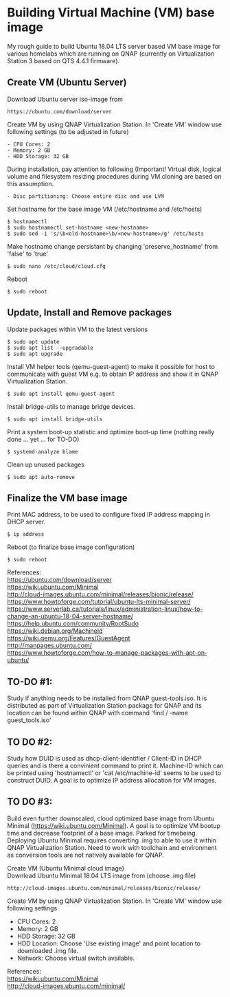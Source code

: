 # Building Virtual Machine (VM) base image
My rough guide to build Ubuntu 18.04 LTS server based VM base image for various homelabs which are running on QNAP (currently on Virtualization Station 3 based on QTS 4.4.1 firmware).

Create VM (Ubuntu Server)
---
Download Ubuntu server iso-image from 

    https://ubuntu.com/download/server

Create VM by using QNAP Virtualization Station. In 'Create VM' window use following settings (to be adjusted in future) 

    - CPU Cores: 2  
    - Memory: 2 GB  
    - HDD Storage: 32 GB  

During installation, pay attention to following (Important! Virtual disk, logical volume and filesystem resizing procedures during VM cloning are based on this assumption.

    - Disc partitioning: Choose entire disc and use LVM  

Set hostname for the base image VM (/etc/hostname and /etc/hosts)

    $ hostnamectl
    $ sudo hostnamectl set-hostname <new-hostname>
    $ sudo sed -i 's/\b<old-hostname>\b/<new-hostname>/g' /etc/hosts

Make hostname change persistant by changing 'preserve_hostname' from 'false' to 'true'  

    $ sudo nano /etc/cloud/cloud.cfg

Reboot

    $ sudo reboot

Update, Install and Remove packages
---
Update packages within VM to the latest versions

    $ sudo apt update
    $ sudo apt list --upgradable
    $ sudo apt upgrade

Install VM helper tools (qemu-guest-agent) to make it possible for host to communicate with guest VM e.g. to obtain IP address and show it in QNAP Virtualization Station.  
    
    $ sudo apt install qemu-guest-agent

Install bridge-utils to manage bridge devices.

    $ sudo apt install bridge-utils

Print a system boot-up statistic and optimize boot-up time (nothing really done ... yet ... for TO-DO)

    $ systemd-analyze blame

Clean up unused packages

    $ sudo apt auto-remove

Finalize the VM base image
---
Print MAC address, to be used to configure fixed IP address mapping in DHCP server.  

    $ ip address    

Reboot (to finalize base image configuration)

    $ sudo reboot


References:  
https://ubuntu.com/download/server  
https://wiki.ubuntu.com/Minimal  
http://cloud-images.ubuntu.com/minimal/releases/bionic/release/  
https://www.howtoforge.com/tutorial/ubuntu-lts-minimal-server/  
https://www.serverlab.ca/tutorials/linux/administration-linux/how-to-change-an-ubuntu-18-04-server-hostname/  
https://help.ubuntu.com/community/RootSudo  
https://wiki.debian.org/MachineId  
https://wiki.qemu.org/Features/GuestAgent  
http://manpages.ubuntu.com/  
https://www.howtoforge.com/how-to-manage-packages-with-apt-on-ubuntu/  


TO-DO #1:
---
Study if anything needs to be installed from QNAP guest-tools.iso. It is distributed as part of Virtualization Station package for QNAP and its location can be found within QNAP with command 'find / -name guest_tools.iso'

TO DO #2:
---
Study how DUID is used as dhcp-client-identifier / Client-ID in DHCP queries and is there a convinient command to print it. Machine-ID which can be printed using 'hostnamectl' or 'cat /etc/machine-id' seems to be used to construct DUID. A goal is to optimize IP address allocation for VM images.

TO DO #3:
---
Build even further downscaled, cloud optimized base image from Ubuntu Minimal (https://wiki.ubuntu.com/Minimal). A goal is to optimize VM bootup time and decrease footprint of a base image.
Parked for timebeing. Deploying Ubuntu Minimal requires converting .img to able to use it within QNAP Virtualization Station. Need to work with toolchain and environment as conversion tools are not natively available for QNAP.

Create VM (Ubuntu Minimal cloud image)  
Download Ubuntu Minimal 18.04 LTS image from (choose .img file)

    http://cloud-images.ubuntu.com/minimal/releases/bionic/release/

Create VM by using QNAP Virtualization Station. In 'Create VM' window use following settings  
- CPU Cores: 2  
- Memory: 2 GB  
- HDD Storage: 32 GB  
- HDD Location: Choose 'Use existing image' and point location to downloaded .img file.
- Network: Choose virtual switch available.


References:  
https://wiki.ubuntu.com/Minimal  
http://cloud-images.ubuntu.com/minimal/  
    
